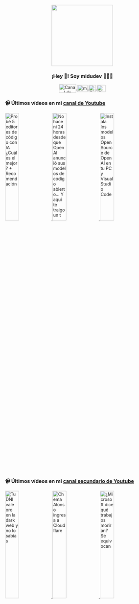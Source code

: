 <p align="center" width="300">
   <img align="center" width="200" src="https://user-images.githubusercontent.com/1561955/106762302-fda9de00-6635-11eb-99be-3ef744e60c0e.png" />
   <h3 align="center">¡Hey 👋! Soy midudev 👨🏻‍💻</h3>
</p>

<p align="center">
   <a href="https://twitch.tv/midudev" target="blank">
    <img align="center" src="https://upload.wikimedia.org/wikipedia/commons/c/ce/Twitch_logo_2019.svg" alt="Canal de Twitch de midudev" height="28px" width="56px" />
  </a>
  <span style="width: 8px;"> </span>
   <a href="https://youtube.com/midudev" target="blank">
    <img align="center" src="https://upload.wikimedia.org/wikipedia/commons/0/09/YouTube_full-color_icon_%282017%29.svg" alt="midudev" height="23px" width="33px" />
  </a>
  <span style="width: 8px;"> </span>
  <a href="https://instagram.com/midu.dev" target="blank">
    <img align="center" src="https://upload.wikimedia.org/wikipedia/commons/e/e7/Instagram_logo_2016.svg" alt="Canal de Instagram de midu.dev" height="23px" width="23px" />
  </a>
  <span style="width: 8px;"> </span>
  <a href="https://twitter.com/midudev" target="blank">
    <img align="center" src="https://upload.wikimedia.org/wikipedia/commons/thumb/6/6f/Logo_of_Twitter.svg/2491px-Logo_of_Twitter.svg.png" alt="Canal de Twitter de midudev" height="23px" width="28px" />
  </a>
</p>

### 📹 Últimos vídeos en mi [canal de Youtube](https://youtube.com/midudev?sub_confirmation=1)

<a href='https://youtu.be/TIo024XgX00' target='_blank'>
  <img width='30%' src='https://img.youtube.com/vi/TIo024XgX00/mqdefault.jpg' alt='Probé 5 editores de código con IA ¿Cuál es el mejor? + Recomendación' />
</a>
<a href='https://youtu.be/XtbtuytXtWk' target='_blank'>
  <img width='30%' src='https://img.youtube.com/vi/XtbtuytXtWk/mqdefault.jpg' alt='No hace ni 24 horas desde que OpenAI anunció sus modelos de código abierto...  Y aquí te traigo un t' />
</a>
<a href='https://youtu.be/IJx_G3IjamE' target='_blank'>
  <img width='30%' src='https://img.youtube.com/vi/IJx_G3IjamE/mqdefault.jpg' alt='Instala los modelos Open Source de OpenAI en tu PC y Visual Studio Code' />
</a>

### 📹 Últimos vídeos en mi [canal secundario de Youtube](https://youtube.com/midulive?sub_confirmation=1)

<a href='https://youtu.be/8D7ZLGjjvrU' target='_blank'>
  <img width='30%' src='https://img.youtube.com/vi/8D7ZLGjjvrU/mqdefault.jpg' alt='Tu DNI vale oro en la dark web y no lo sabías' />
</a>
<a href='https://youtu.be/VAWVPYspm5s' target='_blank'>
  <img width='30%' src='https://img.youtube.com/vi/VAWVPYspm5s/mqdefault.jpg' alt='Chema Alonso ingresa a Cloudflare' />
</a>
<a href='https://youtu.be/VLRqbFU4IdE' target='_blank'>
  <img width='30%' src='https://img.youtube.com/vi/VLRqbFU4IdE/mqdefault.jpg' alt='¿Microsoft dice qué trabajos morirán? Se equivocan' />
</a>